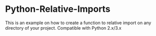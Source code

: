 # Python-Relative-Imports
This is an example on how to create a function to relative import on any directory of your project. Compatible with Python 2.x/3.x
